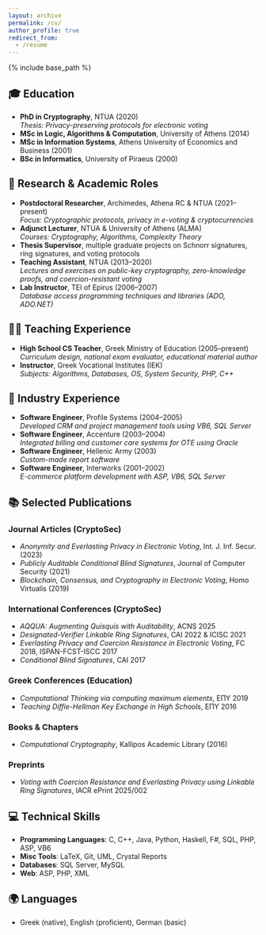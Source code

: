 ```yaml
---
layout: archive
permalink: /cv/
author_profile: true
redirect_from:
  - /resume
---
```


{% include base_path %}

## 🎓 Education

- **PhD in Cryptography**, NTUA (2020)  
  *Thesis: Privacy-preserving protocols for electronic voting*
- **MSc in Logic, Algorithms & Computation**, University of Athens (2014)  
- **MSc in Information Systems**, Athens University of Economics and Business (2001)  
- **BSc in Informatics**, University of Piraeus (2000)

## 🔬 Research & Academic Roles

- **Postdoctoral Researcher**, Archimedes, Athena RC & NTUA (2021–present)  
  *Focus: Cryptographic protocols, privacy in e-voting & cryptocurrencies*
- **Adjunct Lecturer**, NTUA & University of Athens (ALMA)  
  *Courses: Cryptography, Algorithms, Complexity Theory*
- **Thesis Supervisor**, multiple graduate projects on Schnorr signatures, ring signatures, and voting protocols
- **Teaching Assistant**, NTUA (2013–2020)  
  *Lectures and exercises on public-key cryptography, zero-knowledge proofs, and coercion-resistant voting*
- **Lab Instructor**, TEI of Epirus (2006–2007)  
  *Database access programming techniques and libraries (ADO, ADO.NET)*

## 👨‍🏫 Teaching Experience

- **High School CS Teacher**, Greek Ministry of Education (2005–present)  
  *Curriculum design, national exam evaluator, educational material author*
- **Instructor**, Greek Vocational Institutes (IEK)  
  *Subjects: Algorithms, Databases, OS, System Security, PHP, C++*

## 💼 Industry Experience

- **Software Engineer**, Profile Systems (2004–2005)  
  *Developed CRM and project management tools using VB6, SQL Server*
- **Software Engineer**, Accenture (2003–2004)  
  *Integrated billing and customer care systems for OTE using Oracle*
- **Software Engineer**, Hellenic Army (2003)  
  *Custom-made report software*
- **Software Engineer**, Interworks (2001–2002)  
  *E-commerce platform development with ASP, VB6, SQL Server*

## 📚 Selected Publications

### Journal Articles (CryptoSec)

- *Anonymity and Everlasting Privacy in Electronic Voting*, Int. J. Inf. Secur. (2023)
- *Publicly Auditable Conditional Blind Signatures*, Journal of Computer Security (2021)
- *Blockchain, Consensus, and Cryptography in Electronic Voting*, Homo Virtualis (2019)

### International Conferences (CryptoSec)

- *AQQUA: Augmenting Quisquis with Auditability*, ACNS 2025
- *Designated-Verifier Linkable Ring Signatures*, CAI 2022 & ICISC 2021
- *Everlasting Privacy and Coercion Resistance in Electronic Voting*, FC 2018, ISPAN-FCST-ISCC 2017
- *Conditional Blind Signatures*, CAI 2017

### Greek Conferences (Education)

- *Computational Thinking via computing maximum elements*, EΠΥ 2019
- *Teaching Diffie-Hellman Key Exchange in High Schools*, EΠΥ 2016

### Books & Chapters

- *Computational Cryptography*, Kallipos Academic Library (2016)

### Preprints

- *Voting with Coercion Resistance and Everlasting Privacy using Linkable Ring Signatures*, IACR ePrint 2025/002

## 💻 Technical Skills

- **Programming Languages**: C, C++, Java, Python, Haskell, F#, SQL, PHP, ASP, VB6  
- **Misc Tools**: LaTeX, Git, UML, Crystal Reports  
- **Databases**: SQL Server, MySQL  
- **Web**: ASP, PHP, XML

## 🌍 Languages

- Greek (native), English (proficient), German (basic)
